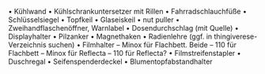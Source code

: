 • Kühlwand
• Kühlschrankuntersetzer mit Rillen
• Fahrradschlauchfüße
• Schlüsselsiegel
• Topfkeil
• Glaseiskeil
• nut puller
• Zweihandflaschenöffner, Warnlabel
• Dosendurchschlag (mit Quelle)
• Displayhalter
• Pilzanker
• Magnethaken
• Radienlehre (ggf. in thingiverese-Verzeichnis suchen)
• Filmhalter
  – Minox für Flachbett. Beide
  – 110 für Flachbett
  – Minox für Reflecta
  – 110 für Reflecta?
• Filmstreifenstapler
• Duschregal
• Seifenspenderdeckel
• Blumentopfabstandhalter
